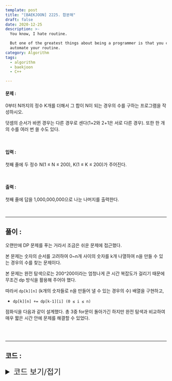 ```yaml
---
template: post
title: "[BAEKJOON] 2225. 합분해"
draft: false
date: 2020-12-25
description: >-
  You know, I hate routine.

  But one of the greatest things about being a programmer is that you can
  automate your routine.
category: Algorithm
tags:
  - algorithm
  - baekjoon
  - C++

---
```




#### 문제 : 

0부터 N까지의 정수 K개를 더해서 그 합이 N이 되는 경우의 수를 구하는 프로그램을 작성하시오.

덧셈의 순서가 바뀐 경우는 다른 경우로 센다(1+2와 2+1은 서로 다른 경우). 또한 한 개의 수를 여러 번 쓸 수도 있다.

<br/>

#### 입력 :

첫째 줄에 두 정수 N(1 ≤ N ≤ 200), K(1 ≤ K ≤ 200)가 주어진다.

<br/>

#### 출력 : 

첫째 줄에 답을 1,000,000,000으로 나눈 나머지를 출력한다.<br/>

<br/>

___

## 풀이 :

오랜만에 DP 문제를 푸는 거라서 조금은 쉬운 문제에 접근했다.

본 문제는 숫자의 순서를 고려하여 0~n개 사이의 숫자를 k개 나열하여 n을 만들 수 있는 경우의 수를 찾는 문제이다.

본 문제는 완전 탐색으로는 200^200이라는 엄청나게 큰 시간 복잡도가 걸리기 때문에 무조건 dp 방식을 활용해 주어야 했다.

따라서 `dp[k][n]` (k개의 숫자들로 n을 만들어 낼 수 있는 경우의 수) 배열을 구현하고,

- `dp[k][n] += dp[k-1][i] (0 ≤ i ≤ n)`

점화식을 다음과 같이 설계했다. 총 3중 for문이 돌아가긴 하지만 완전 탐색과 비교하여 매우 짧은 시간 안에 문제를 해결할 수 있었다.

<br/>

<br/>

---

## 코드 :

<details>
<summary style="cursor:pointer; font-size:1.5rem">
	코드 보기/접기
</summary>

```c++
#include <iostream>

#define ll long long
#define DVD 1000000000

using namespace std;
ll dp[201][201];

int main() {
    int n, k, i, j, t;
    cin >> n >> k;
    fill_n(dp[1], n + 1, 1);
    for (i = 2; i <= k; i++)
        for (j = 0; j <= n; j++)
            for (t = 0; t <= j; t++)
                dp[i][j] = (dp[i][j] + dp[i - 1][t]) % DVD;
    cout << dp[k][n] << '\n';
    return 0;
}
```

</details>
<br/>

